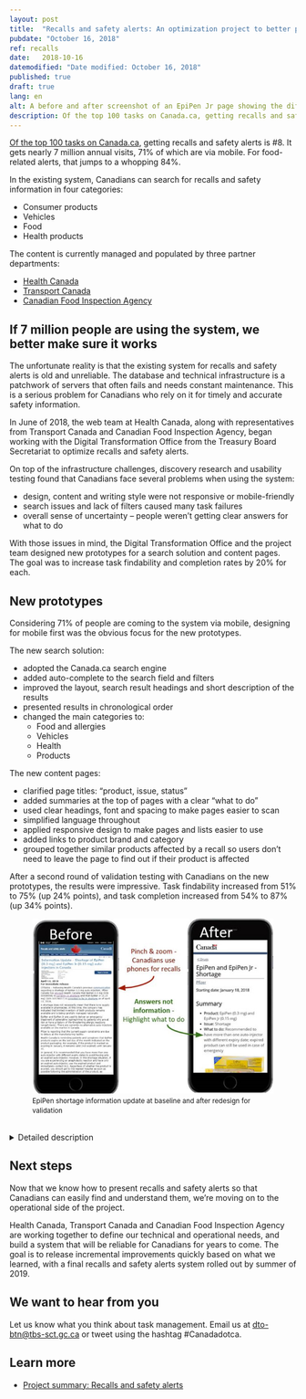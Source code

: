 ```yaml
---
layout: post
title:  "Recalls and safety alerts: An optimization project to better protect Canadians"
pubdate: "October 16, 2018"
ref: recalls
date:   2018-10-16
datemodified: "Date modified: October 16, 2018"
published: true
draft: true
lang: en
alt: A before and after screenshot of an EpiPen Jr page showing the differences.
description: Of the top 100 tasks on Canada.ca, getting recalls and safety alerts is &#35;8. It gets nearly 7 million annual visits, 71% of which are via mobile. For food-related alerts, that jumps to a whopping 84%.
---
```


[Of the top 100 tasks on Canada.ca](https://www.canada.ca/en/government/about/top-tasks-for-canada-ca.html), getting recalls and safety alerts is #8. It gets nearly 7 million annual visits, 71% of which are via mobile. For food-related alerts, that jumps to a whopping 84%.

In the existing system, Canadians can search for recalls and safety information in four categories:

* Consumer products
* Vehicles
* Food
* Health products

The content is currently managed and populated by three partner departments:

* [Health Canada](https://www.canada.ca/en/health-canada.html)
* [Transport Canada](https://www.tc.gc.ca/eng/menu.htm)
* [Canadian Food Inspection Agency](http://www.inspection.gc.ca/eng/1297964599443/1297965645317)


## If 7 million people are using the system, we better make sure it works ##

The unfortunate reality is that the existing system for recalls and safety alerts is old and unreliable. The database and technical infrastructure is a patchwork of servers that often fails and needs constant maintenance. This is a serious problem for Canadians who rely on it for timely and accurate safety information.

In June of 2018, the web team at Health Canada, along with representatives from Transport Canada and Canadian Food Inspection Agency, began working with the Digital Transformation Office from the Treasury Board Secretariat to optimize recalls and safety alerts.

On top of the infrastructure challenges, discovery research and usability testing found that Canadians face several problems when using the system:

* design, content and writing style were not responsive or mobile-friendly 
* search issues and lack of filters caused many task failures
* overall sense of uncertainty – people weren’t getting clear answers for what to do

With those issues in mind, the Digital Transformation Office and the project team designed new prototypes for a search solution and content pages. The goal was to increase task findability and completion rates by 20% for each.

 
## New prototypes ##

Considering 71% of people are coming to the system via mobile, designing for mobile first was the obvious focus for the new prototypes.
 
The new search solution:
 
* adopted the Canada.ca search engine
* added auto-complete to the search field and filters
* improved the layout, search result headings and short description of the results
* presented results in chronological order
* changed the main categories to: 
  * Food and allergies
  * Vehicles
  * Health
  * Products


The new content pages:
 
* clarified page titles: “product, issue, status”
* added summaries at the top of pages with a clear “what to do”
* used clear headings, font and spacing to make pages easier to scan
* simplified language throughout
* applied responsive design to make pages and lists easier to use
* added links to product brand and category
* grouped together similar products affected by a recall so users don’t need to leave the page to find out if their product is affected
 
After a second round of validation testing with Canadians on the new prototypes, the results were impressive. Task findability increased from 51% to 75% (up 24% points), and task completion increased from 54% to 87% (up 34% points).


 
<figure>
<img class="img-responsive" alt="Image of two phones showing EpiPen information update page, labelled 'Before' and 'After'."
 src="./images/recalls-rappels/beforeafter-epipen.jpg"/>
<br>
<figcaption><small>EpiPen shortage information update at baseline and after redesign for validation </small></figcaption>
<br>
</figure>

<details>
<summary>
Detailed description
</summary>
<br>
<p>Image of two phones, labelled "Before" and "After".</p>

<p>The first phone shows how dense and crowded the original safety alert looked on mobile. An arrow points to the text with the annotation "Pinch and zoom - Canadians use phones for recalls".</p>

<p>The second phone shows how the redesigned prototype text is much shorter and has more white space. You can see that 3 bullets immediately tell you the product, the issue and what to do. An arrow points to the text with the annotation "Answers not information - Highlight what to do".</p>

</details>



## Next steps ##

Now that we know how to present recalls and safety alerts so that Canadians can easily find and understand them, we’re moving on to the operational side of the project.

Health Canada, Transport Canada and Canadian Food Inspection Agency are working together to define our technical and operational needs, and build a system that will be reliable for Canadians for years to come. The goal is to release incremental improvements quickly based on what we learned, with a final recalls and safety alerts system rolled out by summer of 2019.

## We want to hear from you ##
Let us know what you think about task management. Email us at [dto-btn@tbs-sct.gc.ca](mailto:dto-btn@tbs-sct.gc.ca) or tweet using the hashtag #Canadadotca.

## Learn more

* [Project summary: Recalls and safety alerts](https://canada-ca.github.io/research-recherche/recalls-research-summary.html)


